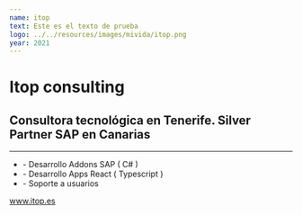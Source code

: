 ```yaml
---
name: itop
text: Este es el texto de prueba
logo: ../../resources/images/mivida/itop.png
year: 2021
---
```


# Itop consulting

## Consultora tecnológica en Tenerife. Silver Partner SAP en Canarias

---

- \- Desarrollo Addons SAP ( C# )
- \- Desarrollo Apps React ( Typescript )
- \- Soporte a usuarios

www.itop.es
